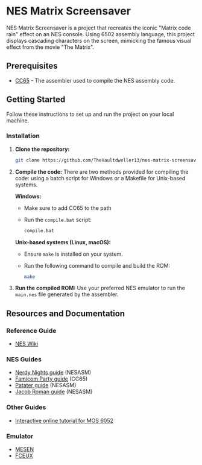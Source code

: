 # NES Matrix Screensaver

NES Matrix Screensaver is a project that recreates
the iconic "Matrix code rain" effect on an NES console.
Using 6502 assembly language, this project displays cascading characters
on the screen, mimicking the famous visual effect from the movie "The Matrix".

## Prerequisites

- [CC65](https://cc65.github.io/) - The assembler used to compile the NES
assembly code.

## Getting Started

Follow these instructions to set up and run the project on your local machine.

### Installation

1. **Clone the repository:**

    ```sh
    git clone https://github.com/TheVaultdweller13/nes-matrix-screensaver
    ```

2. **Compile the code:**
    There are two methods provided for compiling the code: using a batch script
    for Windows or a Makefile for Unix-based systems.

    **Windows:**
    - Make sure to add CC65 to the path
    - Run the `compile.bat` script:

        ```sh
        compile.bat
        ```

    **Unix-based systems (Linux, macOS):**
    - Ensure `make` is installed on your system.
    - Run the following command to compile and build the ROM:

        ```sh
        make
        ```

3. **Run the compiled ROM:**
    Use your preferred NES emulator to run the `main.nes` file generated by the
    assembler.

## Resources and Documentation

### Reference Guide

- [NES Wiki](https://www.nesdev.org/wiki/Nesdev_Wiki)

### NES Guides

- [Nerdy Nights guide](https://nerdy-nights.nes.science/#overview) (NESASM)
- [Famicom Party guide](https://famicom.party/book/) (CC65)
- [Patater guide](https://www.patater.com/gbaguy/nesasm.htm) (NESASM)
- [Jacob Roman guide](https://www.vbforums.com/showthread.php?858389-NES-6502-Programming-Tutorial-Part-1-Getting-Started) (NESASM)

### Other Guides

- [Interactive online tutorial for MOS 6052](https://skilldrick.github.io/easy6502/)

### Emulator

- [MESEN](https://github.com/SourMesen/Mesen2/)
- [FCEUX](https://fceux.com/web/home.html)
